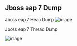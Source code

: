 ## Jboss eap 7 Dump

Jboss eap 7 Heap Dump
![image](https://user-images.githubusercontent.com/3519706/81080281-3b3bd800-8ef9-11ea-83b5-b41d63a6b630.png)

Jboss eap 7 Thread Dump

![image](https://user-images.githubusercontent.com/3519706/81080360-527ac580-8ef9-11ea-9a6f-31538ca58288.png)